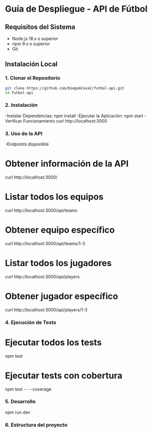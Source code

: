 # Guía de Despliegue - API de Fútbol 

## Requisitos del Sistema
- Node.js 18.x o superior
- npm 9.x o superior
- Git

## Instalación Local

### 1. Clonar el Repositorio
```bash
git clone https://github.com/DiegoACovaC/futbol-api.git
cd futbol-api
```

### 2. Instalación

-Instalar Dependencias:
 npm install
 -Ejecutar la Aplicación:
 npm start
 -Verificar Funcionamiento
 curl http://localhost:3000
 
### 3. Uso de la API
-Endpoints disponible
# Obtener información de la API
curl http://localhost:3000/

# Listar todos los equipos
curl http://localhost:3000/api/teams

# Obtener equipo específico
curl http://localhost:3000/api/teams/1-3

# Listar todos los jugadores
curl http://localhost:3000/api/players

# Obtener jugador específico
curl http://localhost:3000/api/players/1-3

### 4. Ejecución de Tests
# Ejecutar todos los tests
npm test

# Ejecutar tests con cobertura
npm test -- --coverage

### 5. Desarrollo
npm run dev

### 6. Estructura del proyecto
